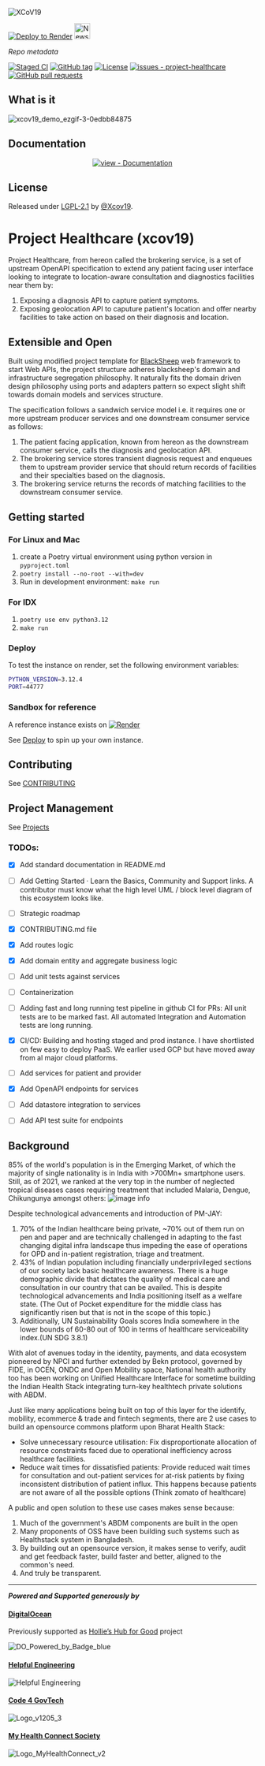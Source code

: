 ![XCoV19](https://substackcdn.com/image/fetch/w_96,c_limit,f_auto,q_auto:good,fl_progressive:steep/https%3A%2F%2Fbucketeer-e05bbc84-baa3-437e-9518-adb32be77984.s3.amazonaws.com%2Fpublic%2Fimages%2Fb16a2fa6-d7dd-4fce-8c1d-2c3c0c63b8a6_435x435.png)

[![Deploy to Render](https://render.com/images/deploy-to-render-button.svg)](https://render.com/deploy?repo=https://github.com/Xcov19/project-healthcare)
[<img src="https://substackcdn.com/image/fetch/w_96,c_limit,f_auto,q_auto:good,fl_progressive:steep/https%3A%2F%2Fbucketeer-e05bbc84-baa3-437e-9518-adb32be77984.s3.amazonaws.com%2Fpublic%2Fimages%2Fb16a2fa6-d7dd-4fce-8c1d-2c3c0c63b8a6_435x435.png" alt="Newsletter" height="32" />](https://xcov19.dev)

_Repo metadata_

[![Staged CI](https://github.com/Xcov19/project-healthcare/workflows/Staged%20CI/badge.svg)](https://github.com/Xcov19/project-healthcare/actions?query=workflow:"Staged+CI")
[![GitHub tag](https://img.shields.io/github/tag/Xcov19/project-healthcare?include_prereleases=&sort=semver&color=blue)](https://github.com/Xcov19/project-healthcare/releases/)
[![License](https://img.shields.io/badge/License-LGPL--2.1-blue)](#license)
[![issues - project-healthcare](https://img.shields.io/github/issues/Xcov19/project-healthcare)](https://github.com/Xcov19/project-healthcare/issues)
[![GitHub pull requests](https://img.shields.io/github/issues-pr/Xcov19/project-healthcare)](https://github.com/Xcov19/project-healthcare/pulls)

## What is it
![xcov19_demo_ezgif-3-0edbb84875](https://github.com/user-attachments/assets/438e2e2c-a40f-49fc-84b0-20037acf22d6)


## Documentation

<div align="center">

[![view - Documentation](https://img.shields.io/badge/view-Documentation-blue?style=for-the-badge)](/docs/ "Go to project documentation")

</div>


## License

Released under [LGPL-2.1](/LICENSE) by [@Xcov19](https://github.com/Xcov19).

# Project Healthcare (xcov19)

Project Healthcare, from hereon called the brokering service, is a set of upstream OpenAPI specification to extend any patient facing user interface looking to integrate to location-aware consultation and diagnostics facilities near them by:
1. Exposing a diagnosis API to capture patient symptoms.
2. Exposing geolocation API to caputure patient's location and offer nearby facilities to take action on based on their diagnosis and location.

## Extensible and Open
Built using modified project template for [BlackSheep](https://github.com/Neoteroi/BlackSheep)
web framework to start Web APIs, the project structure adheres blacksheep's domain and infrastructure segregation philosophy. It naturally fits the 
domain driven design philosophy using ports and adapters pattern so expect slight shift towards domain models and services structure.

The specification follows a sandwich service model i.e. it requires one or more upstream producer services and one downstream consumer service as follows:
1. The patient facing application, known from hereon as the downstream consumer service, calls the diagnosis and geolocation API.
2. The brokering service stores transient diagnosis request and enqueues them to upstream provider service that should return records of facilities and their specialties based on the diagnosis.
3. The brokering service returns the records of matching facilities to the downstream consumer service.

## Getting started

### For Linux and Mac

1. create a Poetry virtual environment using python version in `pyproject.toml`
2. `poetry install --no-root --with=dev`
3. Run in development environment: `make run`

### For IDX

1. `poetry use env python3.12`
2. `make run`

### Deploy

To test the instance on render, set the following environment variables:

```bash
PYTHON_VERSION=3.12.4
PORT=44777
```

### Sandbox for reference
A reference instance exists on [![Render](https://gist.github.com/cxmeel/0dbc95191f239b631c3874f4ccf114e2/raw/SERVICE-animated.svg)](https://project-healthcare.onrender.com/docs)

See [Deploy](#deploy) to spin up your own instance.

## Contributing
See [CONTRIBUTING](/CONTRIBUTING.md)

## Project Management 

See [Projects](https://github.com/Xcov19/project-healthcare/projects?query=is%3Aopen)

### TODOs:

- [x] Add standard documentation in README.md
- [ ] Add Getting Started · Learn the Basics,  Community and Support links. A contributor must know what the high level UML / block level diagram of this ecosystem looks like.
- [ ] Strategic roadmap
- [x] CONTRIBUTING.md file
- [x] Add routes logic
- [x] Add domain entity and aggregate business logic
- [ ] Add unit tests against services
- [ ] Containerization 
- [ ] Adding fast and long running test pipeline in github CI for PRs: All unit tests are to be marked fast. All automated Integration and Automation tests are long running.
- [x] CI/CD: Building and hosting staged and prod instance. I have shortlisted on few easy to deploy PaaS. We earlier used GCP but have moved away from al major cloud platforms.
- [ ] Add services for patient and provider
- [x] Add OpenAPI endpoints for services
- [ ] Add datastore integration to services
- [ ] Add API test suite for endpoints


## Background

85% of the world's population is in the Emerging Market, of which the majority of single nationality is in India with >700Mn+ smartphone users. Still, as of 2021, we ranked at the very top in the number of neglected tropical diseases cases requiring treatment that included Malaria, Dengue, Chikungunya amongst others:
![image info](https://substackcdn.com/image/fetch/f_auto,q_auto:good,fl_progressive:steep/https%3A%2F%2Fsubstack-post-media.s3.amazonaws.com%2Fpublic%2Fimages%2F8b5d3239-953e-48cd-9ba7-ba99d13b5d4f_3400x2943.png)


Despite technological advancements and introduction of PM-JAY:

1. 70% of the Indian healthcare being private, ~70% out of them run on pen and paper and are technically challenged in adapting to the fast changing digital infra landscape thus impeding the ease of operations for OPD and in-patient registration, triage and treatment.
2. 43% of Indian population including financially underprivileged sections of our society lack basic healthcare awareness. There is a huge demographic divide that dictates the quality of medical care and consultation in our country that can be availed. This is despite technological advancements and India positioning itself as a welfare state. (The Out of Pocket expenditure for the middle class has significantly risen but that is not in the scope of this topic.)
3. Additionally, UN Sustainability Goals scores India somewhere in the lower bounds of 60-80 out of 100 in terms of healthcare serviceability index.(UN SDG 3.8.1)

With alot of avenues today in the identity, payments, and data ecosystem pioneered by NPCI and further extended by Bekn protocol, governed by FIDE, in OCEN, ONDC and Open Mobility space, National health authority too has been working on Unified Healthcare Interface for sometime building the Indian Health Stack integrating turn-key healthtech private solutions with ABDM.

Just like many applications being built on top of this layer for the identify, mobility, ecommerce & trade and fintech segments, there are 2 use cases to build an opensource commons platform upon Bharat Health Stack:

- Solve unnecessary resource utilisation: Fix disproportionate allocation of resource constraints faced due to operational inefficiency across healthcare facilities.
- Reduce wait times for dissatisfied patients: Provide reduced wait times for consultation and out-patient services for at-risk patients by fixing inconsistent distribution of patient influx. This happens because patients are not aware of all the possible options (Think zomato of healthcare)

A public and open solution to these use cases makes sense because:

1. Much of the government's ABDM components are built in the open
2. Many proponents of OSS have been building such systems such as Healthstack system in Bangladesh.
3. By building out an opensource version, it makes sense to verify, audit and get feedback faster, build faster and better, aligned to the common's need.
4. And truly be transparent.

<hr />

_**Powered and Supported generously by**_

#### [DigitalOcean](https://www.digitalocean.com/)
Previously supported as [Hollie’s Hub for Good](https://www.digitalocean.com/community/pages/hollies-hub-for-good) project

![DO_Powered_by_Badge_blue](https://github.com/user-attachments/assets/cf5115cd-b38e-4c74-a9f3-cb4a0edf95f0)

#### [Helpful Engineering](https://helpfulengineering.org/)
![Helpful Engineering](https://helpfulengineering.org/wp-content/uploads/2021/08/HelpfulEngineering_textmark.svg)

#### [Code 4 GovTech](https://www.codeforgovtech.in/)
![Logo_v1205_3](https://github.com/user-attachments/assets/c304523c-7e78-4642-8c1f-b8cff2334892)

#### [My Health Connect Society](https://www.myhealthconnect.in)
![Logo_MyHealthConnect_v2](https://github.com/user-attachments/assets/6fc6df71-682c-4efe-b1b1-cc21811ec250)

